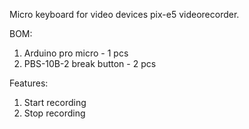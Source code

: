 Micro keyboard for video devices pix-e5 videorecorder.

BOM:
1) Arduino pro micro - 1 pcs
2) PBS-10B-2 break button - 2 pcs

Features:
1) Start recording
2) Stop recording
